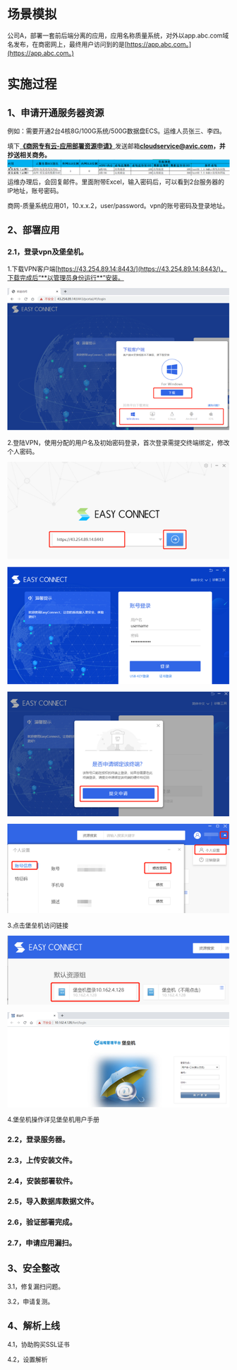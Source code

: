 # 场景模拟

公司A，部署一套前后端分离的应用，应用名称质量系统，对外以app.abc.com域名发布，在商密网上，最终用户访问到的是[https://app.abc.com。](https://app.abc.com。)

# 实施过程

## 1、申请开通服务器资源

例如：需要开通2台4核8G/100G系统/500G数据盘ECS。运维人员张三、李四。

填下[**《商网专有云-应用部署资源申请》**](/assets/xxxx系统-商网专有云-应用部署资源申请-V3.0.xlsx)发送邮箱**cloudservice@avic.com，并抄送相关商务。**![](/assets/示例2.png)运维办理后，会回复邮件。里面附带Excel，输入密码后，可以看到2台服务器的IP地址，账号密码。

商网-质量系统应用01，10.x.x.2，user/password。vpn的账号密码及登录地址。

## 2、部署应用

### 2.1，登录vpn及堡垒机。

1.下载VPN客户端[https://43.254.89.14:8443/](https://43.254.89.14:8443/)，下载完成后“**以管理员身份运行**”安装。

![](/assets/vpn1.png)

2.登陆VPN，使用分配的用户名及初始密码登录，首次登录需提交终端绑定，修改个人密码。

![](/assets/vpn2.png)

![](/assets/vpn3.png)

![](/assets/vpn4.png)

![](/assets/vpn5.png)

3.点击堡垒机访问链接

![](/assets/vpn6.png)

![](/assets/vpn7.png)

4.堡垒机操作详见堡垒机用户手册



### 2.2，登录服务器。

### 2.3，上传安装文件。

### 2.4，安装部署软件。

### 2.5，导入数据库数据文件。

### 2.6，验证部署完成。

### 2.7，申请应用漏扫。

## 3、安全整改

3.1，修复漏扫问题。

3.2，申请复测。

## 4、解析上线

4.1，协助购买SSL证书

4.2，设置解析

